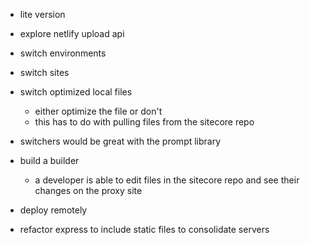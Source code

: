 - lite version
- explore netlify upload api

- switch environments
- switch sites
- switch optimized local files
    - either optimize the file or don't
    - this has to do with pulling files from the sitecore repo
- switchers would be great with the prompt library

- build a builder
    - a developer is able to edit files in the sitecore repo and see their changes on the proxy site

- deploy remotely

- refactor express to include static files to consolidate servers